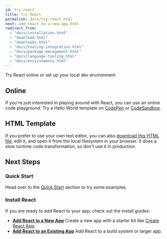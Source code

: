 ```yaml
---
id: try-react
title: Try React
permalink: docs/try-react.html
next: add-react-to-a-new-app.html
redirect_from:
  - "docs/installation.html"
  - "download.html"
  - "downloads.html"
  - "docs/tooling-integration.html"
  - "docs/package-management.html"
  - "docs/language-tooling.html"
  - "docs/environments.html"
---
```


Try React online or set up your local dev environment

## Online

If you're just interested in playing around with React, you can use an online code playground. Try a Hello World template on [CodePen](codepen://hello-world) or [CodeSandbox](https://codesandbox.io/s).

## HTML Template

If you prefer to use your own text editor, you can also [download this HTML file](https://raw.githubusercontent.com/reactjs/reactjs.org/master/static/html/single-file-example.html), edit it, and open it from the local filesystem in your browser. It does a slow runtime code transformation, so don't use it in production.

## Next Steps

### Quick Start

Head over to the [Quick Start](/docs/hello-world.html) section to try some examples.

### Install React

If you are ready to add React to your app, check out the install guides:

- **[Add React to a New App](/docs/add-react-to-a-new-app.html)** Create a new app with a starter kit like [Create React App](http://github.com/facebookincubator/create-react-app).
- **[Add React to an Existing App](/docs/add-react-to-a-new-app.html)** Add React to a build system or larger app.

